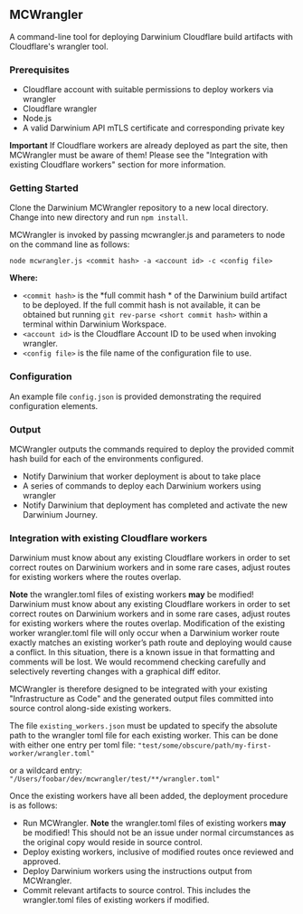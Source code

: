 ## MCWrangler
A command-line tool for deploying Darwinium Cloudflare build artifacts with Cloudflare's wrangler tool.

### Prerequisites
- Cloudflare account with suitable permissions to deploy workers via wrangler
- Cloudflare wrangler
- Node.js
- A valid Darwinium API mTLS certificate and corresponding private key

**Important**
If Cloudflare workers are already deployed as part the site, then MCWrangler must be aware of them! Please see the "Integration with existing Cloudflare workers" section for more information.

### Getting Started

Clone the Darwinium MCWrangler repository to a new local directory. Change into new directory and run `npm install`. 

MCWrangler is invoked by passing mcwrangler.js and parameters to node on the command line as follows:

`node mcwrangler.js <commit hash> -a <account id> -c <config file>`

**Where:**
- `<commit hash>` is the *full commit hash * of the Darwinium build artifact to be deployed. If the full commit hash is not available, it can be obtained but running `git rev-parse <short commit hash>` within a terminal within Darwinium Workspace.
- `<account id>`  is the Cloudflare Account ID to be used when invoking wrangler. 
- `<config file>` is the file name of the configuration file to use.

### Configuration

An example file `config.json` is provided demonstrating the required configuration elements.

### Output

MCWrangler outputs the commands required to deploy the provided commit hash build for each of the environments configured.
- Notify Darwinium that worker deployment is about to take place
- A series of commands to deploy each Darwinium workers using wrangler
- Notify Darwinium that deployment has completed and activate the new Darwinium Journey.

### Integration with existing Cloudflare workers
Darwinium must know about any existing Cloudflare workers in order to set correct routes on Darwinium workers and in some rare cases, adjust routes for existing workers where the routes overlap.

**Note** the wrangler.toml files of existing workers **may** be modified!
Darwinium must know about any existing Cloudflare workers in order to set correct routes on Darwinium workers and in some rare cases, adjust routes for existing workers where the routes overlap.
Modification of the existing worker wrangler.toml file will only occur when a Darwinium worker route exactly matches an existing worker’s path route and deploying would cause a conflict.
In this situation, there is a known issue in that formatting and comments will be lost.
We would recommend checking carefully and selectively reverting changes with a graphical diff editor.

MCWrangler is therefore designed to be integrated with your existing "Infrastructure as Code" and the generated output files committed into source control along-side existing workers.

The file `existing_workers.json` must be updated to specify the absolute path to the wrangler toml file for each existing worker. This can be done with either one entry per toml file:
`"test/some/obscure/path/my-first-worker/wrangler.toml"`

 or a wildcard entry:
`"/Users/foobar/dev/mcwrangler/test/**/wrangler.toml"`

Once the existing workers have all been added, the deployment procedure is as follows:
- Run MCWrangler. **Note** the wrangler.toml files of existing workers **may** be modified! This should not be an issue under normal circumstances as the original copy would reside in source control.
- Deploy existing workers, inclusive of modified routes once reviewed and approved.
- Deploy Darwinium workers using the instructions output from MCWrangler.
- Commit relevant artifacts to source control. This includes the wrangler.toml files of existing workers if modified.

